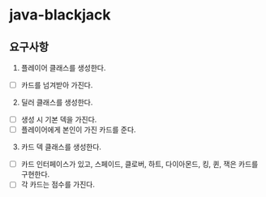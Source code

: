 # java-blackjack

## 요구사항
1. 플레이어 클래스를 생성한다.
- [ ] 카드를 넘겨받아 가진다.

2. 딜러 클래스를 생성한다.
- [ ] 생성 시 기본 덱을 가진다.
- [ ] 플레이어에게 본인이 가진 카드를 준다.

3. 카드 덱 클래스를 생성한다.
- [ ] 카드 인터페이스가 있고, 스페이드, 클로버, 하트, 다이아몬드, 킹, 퀸, 잭은 카드를 구현한다.
- [ ] 각 카드는 점수를 가진다.